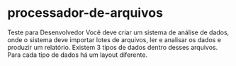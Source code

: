 # processador-de-arquivos

Teste para Desenvolvedor
Você deve criar um sistema de análise de dados, onde o sistema deve importar
lotes de arquivos, ler e analisar os dados e produzir um relatório.
Existem 3 tipos de dados dentro desses arquivos.
Para cada tipo de dados há um layout diferente.


